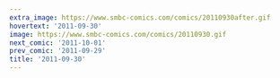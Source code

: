 ```yaml
---
extra_image: https://www.smbc-comics.com/comics/20110930after.gif
hovertext: '2011-09-30'
image: https://www.smbc-comics.com/comics/20110930.gif
next_comic: '2011-10-01'
prev_comic: '2011-09-29'
title: '2011-09-30'
---
```


